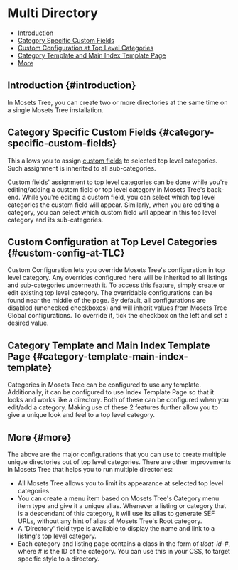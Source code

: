 # Multi Directory

- [Introduction]({{version}}/multi-directory#introduction)
- [Category Specific Custom Fields]({{version}}/multi-directory#category-specific-custom-fields)
- [Custom Configuration at Top Level Categories]({{version}}/multi-directory#custom-config-at-TLC)
- [Category Template and Main Index Template Page]({{version}}/multi-directory#category-template-main-index-template)
- [More]({{version}}/multi-directory#more)

## Introduction {#introduction}
In Mosets Tree, you can create two or more directories at the same time on a single Mosets Tree installation.

## Category Specific Custom Fields {#category-specific-custom-fields}
This allows you to assign [custom fields]({{version}}/fields#custom-fields) to selected top level categories. Such assignment is inherited to all sub-categories.
 
Custom fields' assignment to top level categories can be done while you're editing/adding a custom field or top level category in Mosets Tree's back-end. While you're editing a custom field, you can select which top level categories the custom field will appear. Similarly, when you are editing a category, you can select which custom field will appear in this top level category and its sub-categories.

## Custom Configuration at Top Level Categories {#custom-config-at-TLC}
Custom Configuration lets you override Mosets Tree's configuration in top level category. Any overrides configured here will be inherited to all listings and sub-categories underneath it. 
To access this feature, simply create or edit existing top level category. The overridable configurations can be found near the middle of the page. 
By default, all configurations are disabled (unchecked checkboxes) and will inherit values from Mosets Tree Global configurations. To override it, tick the checkbox on the left and set a desired value.

## Category Template and Main Index Template Page {#category-template-main-index-template}
Categories in Mosets Tree can be configured to use any template. Additionally, it can be configured to use Index Template Page so that it looks and works like a directory. Both of these can be configured when you edit/add a category.
Making use of these 2 features further allow you to give a unique look and feel to a top level category.

## More {#more}
The above are the major configurations that you can use to create multiple unique directories out of top level categories. There are other improvements in Mosets Tree that helps you to run multiple directories:
 - All Mosets Tree allows you to limit its appearance at selected top level categories.
 - You can create a menu item based on Mosets Tree's Category menu item type and give it a unique alias. Whenever a listing or category that is a descendant of this category, it will use its alias to generate SEF URLs, without any hint of alias of Mosets Tree's Root category.
 - A 'Directory' field type is available to display the name and link to a listing's top level category.
 - Each category and listing page contains a class in the form of _tlcat-id-#_, where _#_ is the ID of the category. You can use this in your CSS, to target specific style to a directory.